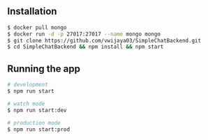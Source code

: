 ## Installation

```bash
$ docker pull mongo
$ docker run -d -p 27017:27017 --name mongo mongo
$ git clone https://github.com/vwijaya03/SimpleChatBackend.git
$ cd SimpleChatBackend && npm install && npm start
```

## Running the app

```bash
# development
$ npm run start

# watch mode
$ npm run start:dev

# production mode
$ npm run start:prod
```
